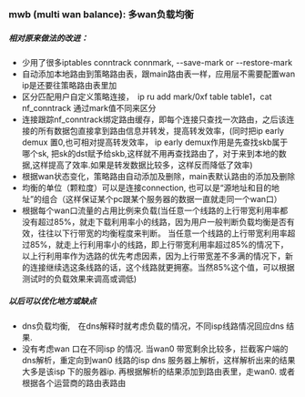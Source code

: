 ### mwb  (multi wan balance): 多wan负载均衡

##### 相对原来做法的改进：

+ 少用了很多iptables conntrack connmark, --save-mark or --restore-mark
+ 自动添加本地路由到策略路由表，跟main路由表一样，应用层不需要配置wan ip是还要往策略路由表里加
+ 区分匹配用户自定义策略连接，　ip ru add mark/0xf table table1，cat nf_conntrack 通过mark值不同来区分
+ 连接跟踪nf_conntrack绑定路由缓存，即每个连接只查找一次路由，之后该连接的所有数据包直接拿到路由信息并转发，提高转发效率，(同时把ip early demux 置0,也可相对提高转发效率， ip early demux作用是先查找skb属于哪个sk, 把sk的dst赋予给skb,这样就不用再查找路由了，对于来到本地的数据,这样提高了效率.如果是转发数据比较多，这样反而降低了效率) 
+ 根据wan状态变化，策略路由自动添加及删除，main表默认路由的添加及删除
+ 均衡的单位（颗粒度）可以是连接connection, 也可以是“源地址和目的地址”的组合（这样保证某个pc跟某个服务器的数据一直就走同一个wan口）
+ 根据每个wan口流量的占用比例来负载(当任意一个线路的上行带宽利用率都没有超过85%，就走下载利用率小的线路，因为用户一般判断负载均衡是否有效，往往以下行带宽的均衡程度来判断。 当任意一个线路的上行带宽利用率超过85%，就走上行利用率小的线路，即上行带宽利用率超过85%的情况下，以上行利用率作为选路的优先考虑因素，因为上行带宽差不多满的情况下，新的连接继续选这条线路的话，这个线路就更拥塞。当然85%这个值，可以根据测试时的负载效果来调高或调低)



##### 以后可以优化地方或缺点

+  dns负载均衡,　在dns解释时就考虑负载的情况，不同isp线路情况回应dns 结果. 
+ 没有考虑wan 口在不同isp 的情况. 当wan0 带宽剩余比较多，拦截客户端的dns解析，重定向到wan0 线路的isp dns 服务器上解析，这样解析出来的结果大多是该isp 下的服务器ip. 再根据解析的结果添加到路由表里，走wan0. 或者根据各个运营商的路由表路由

